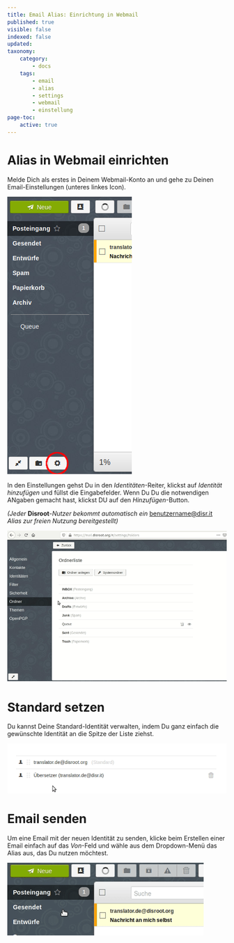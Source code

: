 ```yaml
---
title: Email Alias: Einrichtung in Webmail
published: true
visible: false
indexed: false
updated:
taxonomy:
    category:
        - docs
    tags:
        - email
        - alias
        - settings
        - webmail
        - einstellung
page-toc:
    active: true
---
```


# Alias in Webmail einrichten
Melde Dich als erstes in Deinem Webmail-Konto an und gehe zu Deinen Email-Einstellungen (unteres linkes Icon).

![](de/email_alias_01.png)

In den Einstellungen gehst Du in den *Identitäten*-Reiter, klickst auf *Identität hinzufügen* und füllst die Eingabefelder. Wenn Du Du die notwendigen ANgaben gemacht hast, klickst DU auf den *Hinzufügen*-Button.

*(Jeder* **Disroot**-*Nutzer bekommt automatisch ein* benutzername@disr.it *Alias zur freien Nutzung bereitgestellt)*

![](de/email_alias_02.gif)

# Standard setzen
Du kannst Deine Standard-Identität verwalten, indem Du ganz einfach die gewünschte Identität an die Spitze der Liste ziehst.

![](de/email_alias_03.gif)

# Email senden
Um eine Email mit der neuen Identität zu senden, klicke beim Erstellen einer Email einfach auf das *Von*-Feld und wähle aus dem Dropdown-Menü das Alias aus, das Du nutzen möchtest.

![](de/email_alias_04.gif)
